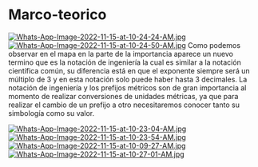 # Marco-teorico
[![Whats-App-Image-2022-11-15-at-10-24-24-AM.jpg](https://i.postimg.cc/vTbc0hBv/Whats-App-Image-2022-11-15-at-10-24-24-AM.jpg)](https://postimg.cc/FdCrRj0f)
[![Whats-App-Image-2022-11-15-at-10-24-50-AM.jpg](https://i.postimg.cc/ZYwbk4Dm/Whats-App-Image-2022-11-15-at-10-24-50-AM.jpg)](https://postimg.cc/3WD5m5Tf)
Como podemos observar en el mapa en la parte de la importancia aparece un nuevo termino que es la notación de ingeniería la cual es similar a la notación científica común, su diferencia está en que el exponente siempre será un múltiplo de 3 y en esta notación solo puede haber hasta 3 decimales.
La notación de ingeniería y los prefijos métricos son de gran importancia al momento de realizar conversiones de unidades métricas, ya que para realizar el cambio de un prefijo a otro necesitaremos conocer tanto su simbología como su valor.

[![Whats-App-Image-2022-11-15-at-10-23-04-AM.jpg](https://i.postimg.cc/kMRmHK8Q/Whats-App-Image-2022-11-15-at-10-23-04-AM.jpg)](https://postimg.cc/Sj432XgR)
[![Whats-App-Image-2022-11-15-at-10-23-54-AM.jpg](https://i.postimg.cc/fT764Kb9/Whats-App-Image-2022-11-15-at-10-23-54-AM.jpg)](https://postimg.cc/svXn757j)
[![Whats-App-Image-2022-11-15-at-10-09-27-AM.jpg](https://i.postimg.cc/mkyVnmSZ/Whats-App-Image-2022-11-15-at-10-09-27-AM.jpg)](https://postimg.cc/m1hQzNqK)
[![Whats-App-Image-2022-11-15-at-10-27-01-AM.jpg](https://i.postimg.cc/yY7LRzVD/Whats-App-Image-2022-11-15-at-10-27-01-AM.jpg)](https://postimg.cc/5jk5cTQJ)
